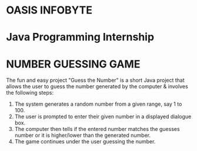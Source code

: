 # OASIS INFOBYTE
# Java Programming Internship
# NUMBER GUESSING GAME

The fun and easy project "Guess the Number" is a short Java project that allows the user to guess the number generated by the computer & involves the following steps:
1. The system generates a random number from a given range, say 1 to 100.
2. The user is prompted to enter their given number in a displayed dialogue box.
3. The computer then tells if the entered number matches the guesses number or it is higher/lower than the generated number.
4. The game continues under the user guessing the number.
